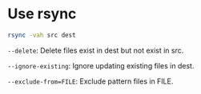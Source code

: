 # Use rsync

```sh
rsync -vah src dest
```

`--delete`: Delete files exist in dest but not exist in src.

`--ignore-existing`: Ignore updating existing files in dest.

`--exclude-from=FILE`: Exclude pattern files in FILE.
